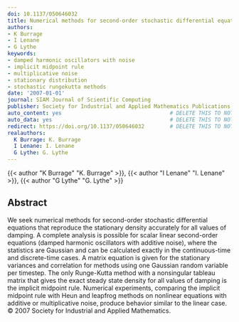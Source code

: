 ```yaml
---
doi: 10.1137/050646032
title: Numerical methods for second-order stochastic differential equations
authors:
- K Burrage
- I Lenane
- G Lythe
keywords:
- damped harmonic oscillators with noise
- implicit midpoint rule
- multiplicative noise
- stationary distribution
- stochastic rungekutta methods
date: '2007-01-01'
journal: SIAM Journal of Scientific Computing
publisher: Society for Industrial and Applied Mathematics Publications
auto_content: yes                                  # DELETE THIS TO NOT AUTO GENERATE CONTENT
auto_data: yes                                     # DELETE THIS TO NOT AUTO GENERATE METADATA
redirect: https://doi.org/10.1137/050646032        # DELETE THIS TO NOT REDIRECT
realauthors:
  K Burrage: K. Burrage
  I Lenane: I. Lenane
  G Lythe: G. Lythe
---
```

{{< author "K Burrage" "K. Burrage" >}}, {{< author "I Lenane" "I. Lenane" >}}, {{< author "G Lythe" "G. Lythe" >}}

## Abstract
We seek numerical methods for second-order stochastic differential equations that reproduce the stationary density accurately for all values of damping. A complete analysis is possible for scalar linear second-order equations (damped harmonic oscillators with additive noise), where the statistics are Gaussian and can be calculated exactly in the continuous-time and discrete-time cases. A matrix equation is given for the stationary variances and correlation for methods using one Gaussian random variable per timestep. The only Runge-Kutta method with a nonsingular tableau matrix that gives the exact steady state density for all values of damping is the implicit midpoint rule. Numerical experiments, comparing the implicit midpoint rule with Heun and leapfrog methods on nonlinear equations with additive or multiplicative noise, produce behavior similar to the linear case. © 2007 Society for Industrial and Applied Mathematics.
